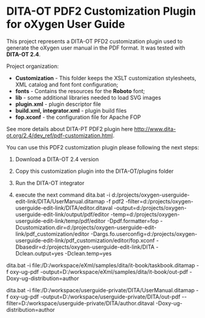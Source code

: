 # DITA-OT PDF2 Customization Plugin for oXygen User Guide 

This project represents a DITA-OT PFD2 customization plugin used 
to generate the oXygen user manual in the PDF format. 
It was tested with **DITA-OT 2.4**.

Project organization:

- **Customization** - This folder keeps the XSLT customization stylesheets, XML catalog and font font configuration;
- **fonts** - Contains the resources for the **Roboto** font;
- **lib** - some additional libraries needed to load SVG images
- **plugin.xml** - plugin descriptor file
- **build.xml, integrator.xml** - plugin build files
- **fop.xconf** - the configuration file for Apache FOP 

See more details about DITA-PT PDF2 plugin here http://www.dita-ot.org/2.4/dev_ref/pdf-customization.html.

You can use this PDF2 customization plugin please following the next steps:

1. Download a DITA-OT 2.4 version
2. Copy this customization plugin into the DITA-OT/plugins folder
3. Run the DITA-OT integrator

4. execute the next command
dita.bat -i d:/projects/oxygen-userguide-edit-link/DITA/UserManual.ditamap -f pdf2 -filter=d:/projects/oxygen-userguide-edit-link/DITA/editor.ditaval -output=d:/projects/oxygen-userguide-edit-link/output/pdf/editor -temp=d:/projects/oxygen-userguide-edit-link/temp/pdf/editor -Dpdf.formatter=fop -Dcustomization.dir=d:/projects/oxygen-userguide-edit-link/pdf_customization/editor -Dargs.fo.userconfig=d:/projects/oxygen-userguide-edit-link/pdf_customization/editor/fop.xconf -Dbasedir=d:/projects/oxygen-userguide-edit-link/DITA -Dclean.output=yes -Dclean.temp=yes  

dita.bat -i file:/D:/workspace/eXml/samples/dita/it-book/taskbook.ditamap -f oxy-ug-pdf -output=D:/workspace/eXml/samples/dita/it-book/out-pdf -Doxy-ug-distribution=author

dita.bat -i file:/D:/workspace/userguide-private/DITA/UserManual.ditamap -f oxy-ug-pdf -output=D:/workspace/userguide-private/DITA/out-pdf --filter=D:/workspace/userguide-private/DITA/author.ditaval -Doxy-ug-distribution=author
